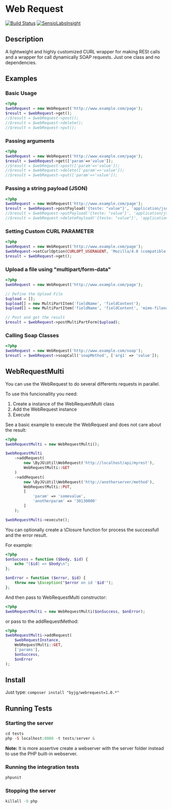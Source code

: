 # Web Request
[![Build Status](https://travis-ci.org/byjg/webrequest.svg?branch=master)](https://travis-ci.org/byjg/webrequest)
[![SensioLabsInsight](https://insight.sensiolabs.com/projects/7cfbd581-fdb6-405d-be0a-afee0f70d30c/mini.png)](https://insight.sensiolabs.com/projects/7cfbd581-fdb6-405d-be0a-afee0f70d30c)

## Description

A lightweight and highly customized CURL wrapper for making RESt calls and a wrapper for call dynamically SOAP requests.
Just one class and no dependencies. 

## Examples

### Basic Usage

```php
<?php
$webRequest = new WebRequest('http://www.example.com/page');
$result = $webRequest->get();
//$result = $webRequest->post();
//$result = $webRequest->delete();
//$result = $webRequest->put();
```

### Passing arguments

```php
<?php
$webRequest = new WebRequest('http://www.example.com/page');
$result = $webRequest->get(['param'=>'value']);
//$result = $webRequest->post(['param'=>'value']);
//$result = $webRequest->delete(['param'=>'value']);
//$result = $webRequest->put(['param'=>'value']);
```

### Passing a string payload (JSON)

```php
<?php
$webRequest = new WebRequest('http://www.example.com/page');
$result = $webRequest->postPayload('{teste: "value"}', 'application/json');
//$result = $webRequest->putPayload('{teste: "value"}', 'application/json');
//$result = $webRequest->deletePayload('{teste: "value"}', 'application/json');
```

### Setting Custom CURL PARAMETER

```php
<?php
$webRequest = new WebRequest('http://www.example.com/page');
$webRequest->setCurlOption(CURLOPT_USERAGENT, 'Mozilla/4.0 (compatible; MSIE 5.01; Windows NT 5.0)');
$result = $webRequest->get();
```

### Upload a file using "multipart/form-data"

```php
<?php
$webRequest = new WebRequest('http://www.example.com/page');

// Define the Upload File
$upload = [];
$upload[] = new MultiPartItem('fieldName', 'fieldContent');
$upload[] = new MultiPartItem('fieldName', 'fieldContent', 'mime-filename.ext');

// Post and get the result
$result = $webRequest->postMultiPartForm($upload);
```

### Calling Soap Classes

```php
<?php
$webRequest = new WebRequest('http://www.example.com/soap');
$resutl = $webRequest->soapCall('soapMethod', ['arg1' => 'value']);
```

## WebRequestMulti

You can use the WebRequest to do several differents requests in parallel. 

To use this funcionallity you need:

1. Create a instance of the WebRequestMulti class
2. Add the WebRequest instance
3. Execute

See a basic example to execute the WebRequest and does not care about the result:

```php
<?php
$webRequestMulti = new WebRequestMulti();

$webRequestMulti
    ->addRequest(
        new \ByJG\Util\WebRequest('http://localhost/api/myrest'),
        WebRequestMulti::GET
    )
    ->addRequest(
        new \ByJG\Util\WebRequest('http://anotherserver/method'),
        WebRequestMulti::PUT,
        [
            'param' => 'somevalue',
            'anotherparam' => '30130000'
        ]
    );

$webRequestMulti->execute();
```

You can optionally create a \Closure function for process the successfull and the error result. 

For example:

```php
<?php
$onSuccess = function ($body, $id) {
    echo "[$id] => $body\n";
};

$onError = function ($error, $id) {
    throw new \Exception("$error on id '$id'");
};
```
And then pass to WebRequestMulti constructor:

```php
<?php
$webRequestMulti = new WebRequestMulti($onSuccess, $onError);
```

or pass to the addRequestMethod:

```php
<?php
$webRequestMulti->addRequest(
    $webRequestInstance,
    WebRequestMulti::GET,
    ['params'],
    $onSuccess, 
    $onError
);
```

## Install

Just type: `composer install "byjg/webrequest=1.0.*"`

## Running Tests

### Starting the server

```php
cd tests
php -S localhost:8080 -t tests/server & 
```

**Note:** It is more assertive create a webserver with the server folder instead to use the PHP built-in webserver.

### Running the integration tests

```php
phpunit
```

### Stopping the server

```php
killall -9 php
```
